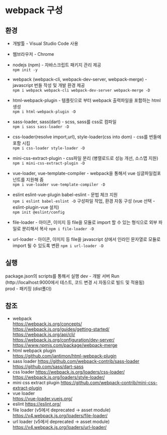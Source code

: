 # webpack 구성

## 환경  

* 개발툴 - Visual Studio Code 사용  

* 웹브라우저 - Chrome  

* nodejs (npm) - 자바스크립트 패키지 관리 제공  
`npm init -y`  

* webpack (webpack-cli, webpack-dev-server, webpack-merge) - javascript 번들 작성 및 개발 환경 제공    
`npm i webpack webpack-cli webpack-dev-server webpack-merge -D`  

* html-webpack-plugin - 템플릿으로 부터 webpack 출력파일을 포함하는 html 생성  
`npm i html-webpack-plugin -D`  

* sass-loader, sass(dart) - scss, sass를 css로 컴파일  
`npm i sass sass-loader -D`  

* css-loader(resolve import,url), style-loader(css into dom) - css를 번들에 포함 시킴  
`npm i css-loader style-loader -D`  

* mini-css-extract-plugin - css파일 분리 (병렬로드로 성능 개선, 소스맵 지원)  
`npm i mini-css-extract-plugin -D`

* vue-loader, vue-template-compiler - webpack을 통해서 vue 싱글파일컴포넌트를 지원해 줌  
`npm i vue-loader vue-template-compiler -D`  

* eslint eslint-vue-plugin babel-eslint - 문법 체크 지원  
`npm i eslint babel-eslint -D`
구성파일 작업, 환경 자동 구성 (vue 선택 - eslint-plugin-vue 설치)  
`npm init @eslint/config`  

* file-loader - 아이콘, 이미지 등 file을 모듈로 import 할 수 있는 형식으로 외부 파일로 분리해서 복사
`npm i file-loader -D`  

* url-loader - 아이콘, 이미지 등 file을 javascript 상에서 인라인 문자열로 모듈로 import 될 수 있도록 변환
`npm i url-loader -D`

## 실행  
package.json의 scripts를 통해서 실행
dev - 개발 서버 Run (http://localhost:9000에서 테스트, 코드 변경 시 자동으로 빌드 및 적용됨)  
prod - 패키징 (dist폴더)  

## 참조

* webpack  
https://webpack.js.org/concepts/  
https://webpack.js.org/guides/getting-started/  
https://webpack.js.org/api/cli/  
https://webpack.js.org/configuration/dev-server/  
https://www.npmjs.com/package/webpack-merge  
* html webpack plugin  
https://github.com/jantimon/html-webpack-plugin   
* sass loader
https://github.com/webpack-contrib/sass-loader  
https://github.com/sass/dart-sass  
* css loader
https://webpack.js.org/loaders/css-loader/  
https://webpack.js.org/loaders/style-loader/  
* mini css extract plugin
https://github.com/webpack-contrib/mini-css-extract-plugin  
* vue loader  
https://vue-loader.vuejs.org/  
* eslint
https://eslint.org/  
* file loader (v5에서 deprecated -> asset module)
https://v4.webpack.js.org/loaders/file-loader/  
* url loader (v5에서 deprecated -> asset module)
https://v4.webpack.js.org/loaders/url-loader/  
